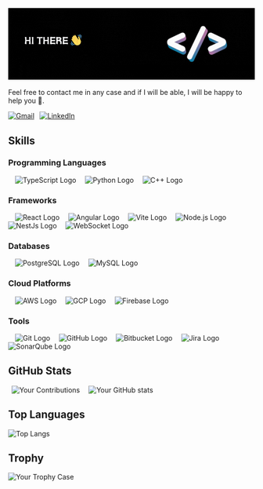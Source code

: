 <!-- Header Image -->
<img src="https://github.com/Amitdey13/Amitdey13/blob/master/GithubCover.gif?raw=true" alt="Header Image"/>

Feel free to contact me in any case and if I will be able, I will be happy to help you 🙂.

<!--![Profile Views](https://img.shields.io/badge/dynamic/json?color=blue&label=Profile%20Views&query=$.profileViews&url=https://api.github-star-counter.workers.dev/user/Amitdey13)-->

[![Gmail](https://img.shields.io/badge/Email-Me-red?style=for-the-badge&logo=gmail)](mailto:adey1158@gmail.com)
&ensp;[![LinkedIn](https://img.shields.io/badge/LinkedIn-Connect-blue?style=for-the-badge&logo=linkedin)](https://www.linkedin.com/in/amit-dey-aabb11186/)

## Skills
### Programming Languages
&emsp;<img src="https://user-images.githubusercontent.com/25181517/183890598-19a0ac2d-e88a-4005-a8df-1ee36782fde1.png" alt="TypeScript Logo" width="50" height="50">
&emsp;<img src="https://user-images.githubusercontent.com/25181517/183423507-c056a6f9-1ba8-4312-a350-19bcbc5a8697.png" alt="Python Logo" width="50" height="50">
&emsp;<img src="https://user-images.githubusercontent.com/25181517/192106073-90fffafe-3562-4ff9-a37e-c77a2da0ff58.png" alt="C++ Logo" width="50" height="50">

### Frameworks
&emsp;<img src="https://user-images.githubusercontent.com/25181517/183897015-94a058a6-b86e-4e42-a37f-bf92061753e5.png" alt="React Logo" width="50" height="50"> 
&emsp;<img src="https://user-images.githubusercontent.com/25181517/183890595-779a7e64-3f43-4634-bad2-eceef4e80268.png" alt="Angular Logo" width="50" height="50"> 
&emsp;<img src="https://user-images.githubusercontent.com/62091613/261395532-b40892ef-efb8-4b0e-a6b5-d1cfc2f3fc35.png" alt="Vite Logo" width="50" height="50"> 
&emsp;<img src="https://user-images.githubusercontent.com/25181517/183568594-85e280a7-0d7e-4d1a-9028-c8c2209e073c.png" alt="Node.js Logo" width="50" height="50"> 
&emsp;<img src="https://user-images.githubusercontent.com/136815194/273370085-519bfaf3-c242-431e-a269-876979f05574.png" alt="NestJs Logo" width="50" height="50">
&emsp;<img src="https://user-images.githubusercontent.com/25181517/187070862-03888f18-2e63-4332-95fb-3ba4f2708e59.png" alt="WebSocket Logo" width="50" height="50">

### Databases
&emsp;<img src="https://user-images.githubusercontent.com/25181517/117208740-bfb78400-adf5-11eb-97bb-09072b6bedfc.png" alt="PostgreSQL Logo" width="50" height="50"> 
&emsp;<img src="https://user-images.githubusercontent.com/25181517/183896128-ec99105a-ec1a-4d85-b08b-1aa1620b2046.png" alt="MySQL Logo" width="50" height="50"> 

### Cloud Platforms
&emsp;<img src="https://user-images.githubusercontent.com/25181517/183896132-54262f2e-6d98-41e3-8888-e40ab5a17326.png" alt="AWS Logo" width="50" height="50"> 
&emsp;<img src="https://user-images.githubusercontent.com/25181517/183911547-990692bc-8411-4878-99a0-43506cdb69cf.png" alt="GCP Logo" width="50" height="50"> 
&emsp;<img src="https://user-images.githubusercontent.com/25181517/189716855-2c69ca7a-5149-4647-936d-780610911353.png" alt="Firebase Logo" width="50" height="50"> 

### Tools
&emsp;<img src="https://user-images.githubusercontent.com/25181517/192108372-f71d70ac-7ae6-4c0d-8395-51d8870c2ef0.png" alt="Git Logo" width="50" height="50"> 
&emsp;<img src="https://user-images.githubusercontent.com/25181517/192108374-8da61ba1-99ec-41d7-80b8-fb2f7c0a4948.png" alt="GitHub Logo" width="50" height="50"> 
&emsp;<img src="https://user-images.githubusercontent.com/25181517/192108375-268c35e6-ab26-44b2-88bf-e3121a4e5083.png" alt="Bitbucket Logo" width="50" height="50">
&emsp;<img src="https://user-images.githubusercontent.com/25181517/183912952-83784e94-629d-4c34-a961-ae2ae795b662.png" alt="Jira Logo" width="50" height="50">
&emsp;<img src="https://user-images.githubusercontent.com/25181517/184146221-671413cb-b1ae-47db-a232-b37c99281516.png" alt="SonarQube Logo" width="50" height="50">

<!-- ### Authentication -->
<!-- <img src="https://example.com/auth0-logo.png" alt="Auth0 Logo" width="50" height="50">  -->


## GitHub Stats
&ensp;![Your Contributions](https://github-readme-streak-stats.herokuapp.com/?user=amitdey13&show_icons=true&theme=transparent)
&emsp;![Your GitHub stats](https://github-readme-stats.vercel.app/api?username=amitdey13&show_icons=true&theme=transparent&rank_icon=github)

## Top Languages
![Top Langs](https://github-readme-stats.vercel.app/api/top-langs/?username=amitdey13&show_icons=true&theme=transparent&layout=donut)

## Trophy
![Your Trophy Case](https://github-profile-trophy.vercel.app/?username=amitdey13&theme=darkhub&margin-w=15&column=5&margin-h=15)

<!--
**Amitdey13/Amitdey13** is a ✨ _special_ ✨ repository because its `README.md` (this file) appears on your GitHub profile.

Here are some ideas to get you started:

- 🔭 I’m currently working on ...
- 🌱 I’m currently learning ...
- 👯 I’m looking to collaborate on ...
- 🤔 I’m looking for help with ...
- 💬 Ask me about ...
- 📫 How to reach me: ...
- 😄 Pronouns: ...
- ⚡ Fun fact: ...
-->
